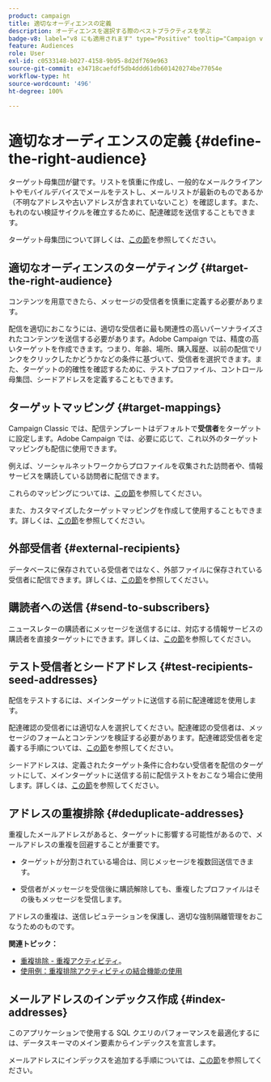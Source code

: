 ```yaml
---
product: campaign
title: 適切なオーディエンスの定義
description: オーディエンスを選択する際のベストプラクティスを学ぶ
badge-v8: label="v8 にも適用されます" type="Positive" tooltip="Campaign v8 にも適用されます"
feature: Audiences
role: User
exl-id: c0533148-b027-4158-9b95-8d2df769e963
source-git-commit: e34718caefdf5db4ddd61db601420274be77054e
workflow-type: ht
source-wordcount: '496'
ht-degree: 100%

---
```


# 適切なオーディエンスの定義 {#define-the-right-audience}

ターゲット母集団が鍵です。リストを慎重に作成し、一般的なメールクライアントやモバイルデバイスでメールをテストし、メールリストが最新のものであるか（不明なアドレスや古いアドレスが含まれていないこと）を確認します。また、もれのない検証サイクルを確立するために、配達確認を送信することもできます。

ターゲット母集団について詳しくは、[この節](steps-defining-the-target-population.md)を参照してください。

## 適切なオーディエンスのターゲティング {#target-the-right-audience}

コンテンツを用意できたら、メッセージの受信者を慎重に定義する必要があります。

配信を適切におこなうには、適切な受信者に最も関連性の高いパーソナライズされたコンテンツを送信する必要があります。Adobe Campaign では、精度の高いターゲットを作成できます。つまり、年齢、場所、購入履歴、以前の配信でリンクをクリックしたかどうかなどの条件に基づいて、受信者を選択できます。また、ターゲットの的確性を確認するために、テストプロファイル、コントロール母集団、シードアドレスを定義することもできます。

## ターゲットマッピング {#target-mappings}

Campaign Classic では、配信テンプレートはデフォルトで&#x200B;**受信者**&#x200B;をターゲットに設定します。Adobe Campaign では、必要に応じて、これ以外のターゲットマッピングも配信に使用できます。

例えば、ソーシャルネットワークからプロファイルを収集された訪問者や、情報サービスを購読している訪問者に配信できます。

これらのマッピングについては、[この節](selecting-a-target-mapping.md)を参照してください。

また、カスタマイズしたターゲットマッピングを作成して使用することもできます。詳しくは、[この節](../../configuration/using/target-mapping.md)を参照してください。

## 外部受信者 {#external-recipients}

データベースに保存されている受信者ではなく、外部ファイルに保存されている受信者に配信できます。詳しくは、[この節](steps-defining-the-target-population.md#selecting-external-recipients)を参照してください。

## 購読者への送信 {#send-to-subscribers}

ニュースレターの購読者にメッセージを送信するには、対応する情報サービスの購読者を直接ターゲットにできます。詳しくは、[この節](managing-subscriptions.md#delivering-to-the-subscribers-of-a-service)を参照してください。


## テスト受信者とシードアドレス {#test-recipients-seed-addresses}

配信をテストするには、メインターゲットに送信する前に配達確認を使用します。

配達確認の受信者には適切な人を選択してください。配達確認の受信者は、メッセージのフォームとコンテンツを検証する必要があります。配達確認受信者を定義する手順については、[この節](steps-defining-the-target-population.md#selecting-the-proof-target)を参照してください。

シードアドレスは、定義されたターゲット条件に合わない受信者を配信のターゲットにして、メインターゲットに送信する前に配信テストをおこなう場合に使用します。詳しくは、[この節](about-seed-addresses.md)を参照してください。

## アドレスの重複排除 {#deduplicate-addresses}

重複したメールアドレスがあると、ターゲットに影響する可能性があるので、メールアドレスの重複を回避することが重要です。

* ターゲットが分割されている場合は、同じメッセージを複数回送信できます。

* 受信者がメッセージを受信後に購読解除しても、重複したプロファイルはその後もメッセージを受信します。

アドレスの重複は、送信レピュテーションを保護し、適切な強制隔離管理をおこなうためのものです。

**関連トピック：**

* [重複排除 - 重複アクティビティ](../../workflow/using/deduplication.md)。
* [使用例：重複排除アクティビティの結合機能の使用](../../workflow/using/deduplication-merge.md)

## メールアドレスのインデックス作成 {#index-addresses}

このアプリケーションで使用する SQL クエリのパフォーマンスを最適化するには、データスキーマのメイン要素からインデックスを宣言します。

メールアドレスにインデックスを追加する手順については、[この節](../../configuration/using/database-mapping.md#indexed-fields)を参照してください。
